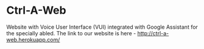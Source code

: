 # Ctrl-A-Web
Website with Voice User Interface (VUI) integrated with Google Assistant for the specially abled.
The link to our website is here - http://ctrl-a-web.herokuapp.com/
